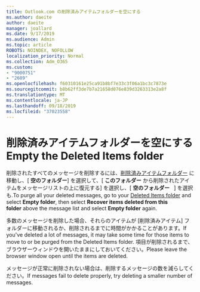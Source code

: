 ```yaml
---
title: Outlook.com の削除済みアイテムフォルダーを空にする
ms.author: daeite
author: daeite
manager: joallard
ms.date: 9/17/2019
ms.audience: Admin
ms.topic: article
ROBOTS: NOINDEX, NOFOLLOW
localization_priority: Normal
ms.collection: Adm_O365
ms.custom:
- "9000751"
- "2689"
ms.openlocfilehash: f60310161e25ca91b8bf7e33c3f06a1bc3c7873e
ms.sourcegitcommit: b8b62ff3de7b7a21658d076e839d3263313e2a8f
ms.translationtype: MT
ms.contentlocale: ja-JP
ms.lasthandoff: 09/18/2019
ms.locfileid: "37023558"
---
```

# <a name="empty-the-deleted-items-folder"></a><span data-ttu-id="78165-102">削除済みアイテムフォルダーを空にする</span><span class="sxs-lookup"><span data-stu-id="78165-102">Empty the Deleted Items folder</span></span>

<span data-ttu-id="78165-103">削除されたすべてのメッセージを削除するには、[削除済みアイテムフォルダー](https://outlook.live.com/mail/deleteditems) に移動し、[ **空のフォルダー**] を選択して、[ **このフォルダー** から削除されたアイテムをメッセージリストの上に復元する] を選択し、[ **空のフォルダー**   ] を選択も.</span><span class="sxs-lookup"><span data-stu-id="78165-103">To purge all your deleted messages, go to your [Deleted Items folder](https://outlook.live.com/mail/deleteditems) and select **Empty folder**, then select **Recover items deleted from this folder** above the message list and select **Empty folder** again.</span></span>

<span data-ttu-id="78165-104">多数のメッセージを削除した場合、それらのアイテムが [削除済みアイテム] フォルダーに移動されるか、削除されるまでに時間がかかることがあります。</span><span class="sxs-lookup"><span data-stu-id="78165-104">If you've deleted a lot of messages, it may take some time for those items to move to or be purged from the Deleted Items folder.</span></span> <span data-ttu-id="78165-105">項目が削除されるまで、ブラウザーウィンドウを開いたままにしておいてください。</span><span class="sxs-lookup"><span data-stu-id="78165-105">Please leave the browser window open until the items are deleted.</span></span>

<span data-ttu-id="78165-106">メッセージが正常に削除されない場合は、削除するメッセージの数を減らしてください。</span><span class="sxs-lookup"><span data-stu-id="78165-106">If messages fail to delete properly, try deleting a smaller number of messages.</span></span>